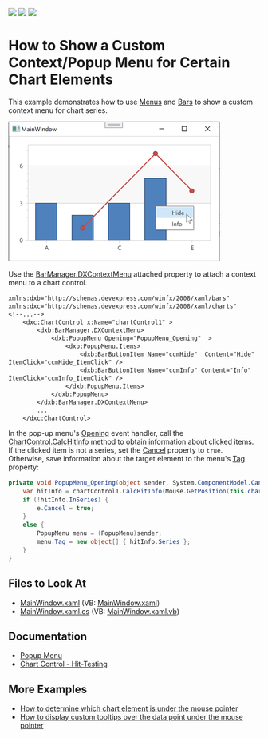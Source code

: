 <!-- default badges list -->
![](https://img.shields.io/endpoint?url=https://codecentral.devexpress.com/api/v1/VersionRange/128570167/22.2.2%2B)
[![](https://img.shields.io/badge/Open_in_DevExpress_Support_Center-FF7200?style=flat-square&logo=DevExpress&logoColor=white)](https://supportcenter.devexpress.com/ticket/details/T381476)
[![](https://img.shields.io/badge/📖_How_to_use_DevExpress_Examples-e9f6fc?style=flat-square)](https://docs.devexpress.com/GeneralInformation/403183)
<!-- default badges end -->

# How to Show a Custom Context/Popup Menu for Certain Chart Elements

This example demonstrates how to use [Menus](https://docs.devexpress.com/WPF/115388/controls-and-libraries/ribbon-bars-and-menu/menus) and [Bars](https://docs.devexpress.com/WPF/6194/controls-and-libraries/ribbon-bars-and-menu/bars) to show a custom context menu for chart series. 

![Resulting chart](images/resulting-chart.png)

Use the [BarManager.DXContextMenu](https://docs.devexpress.com/WPF/DevExpress.Xpf.Bars.BarManager.DXContextMenu) attached property to attach a context menu to a chart control. 

```xaml
xmlns:dxb="http://schemas.devexpress.com/winfx/2008/xaml/bars"
xmlns:dxc="http://schemas.devexpress.com/winfx/2008/xaml/charts"
<!--...-->
    <dxc:ChartControl x:Name="chartControl1" >  
        <dxb:BarManager.DXContextMenu>  
            <dxb:PopupMenu Opening="PopupMenu_Opening"  >  
                <dxb:PopupMenu.Items>  
                    <dxb:BarButtonItem Name="ccmHide"  Content="Hide" ItemClick="ccmHide_ItemClick" />  
                    <dxb:BarButtonItem Name="ccmInfo" Content="Info" ItemClick="ccmInfo_ItemClick" />  
                </dxb:PopupMenu.Items>  
            </dxb:PopupMenu>  
        </dxb:BarManager.DXContextMenu>  
        ...  
    </dxc:ChartControl>  
```

In the pop-up menu's [Opening](https://docs.devexpress.com/WPF/DevExpress.Xpf.Bars.BarPopupBase.Opening) event handler, call the [ChartControl.CalcHitInfo](https://docs.devexpress.com/WPF/DevExpress.Xpf.Charts.ChartControl.CalcHitInfo(System.Windows.Point)) method to obtain information about clicked items. If the clicked item is not a series, set the [Cancel](https://docs.microsoft.com/en-us/dotnet/api/system.componentmodel.canceleventargs.cancel?view=net-6.0#System_ComponentModel_CancelEventArgs_Cancel) property to `true`. Otherwise, save information about the target element to the menu's [Tag](https://docs.microsoft.com/en-us/dotnet/api/system.windows.frameworkelement.tag?view=windowsdesktop-6.0) property:

```cs
private void PopupMenu_Opening(object sender, System.ComponentModel.CancelEventArgs e) {
    var hitInfo = chartControl1.CalcHitInfo(Mouse.GetPosition(this.chartControl1));
    if (!hitInfo.InSeries) {
        e.Cancel = true;
    }
    else {
        PopupMenu menu = (PopupMenu)sender;
        menu.Tag = new object[] { hitInfo.Series };
    }  
}  
```

## Files to Look At

* [MainWindow.xaml](./CS/WpfApplication14/MainWindow.xaml) (VB: [MainWindow.xaml](./VB/WpfApplication14/MainWindow.xaml))
* [MainWindow.xaml.cs](./CS/WpfApplication14/MainWindow.xaml.cs) (VB: [MainWindow.xaml.vb](./VB/WpfApplication14/MainWindow.xaml.vb))

## Documentation 

* [Popup Menu](https://docs.devexpress.com/WPF/115388/controls-and-libraries/ribbon-bars-and-menu/menus?p=netframework#popup-menu)
* [Chart Control - Hit-Testing](https://docs.devexpress.com/WPF/4290/controls-and-libraries/charts-suite/chart-control/hit-testing?p=netframework)

## More Examples

* [How to determine which chart element is under the mouse pointer](https://github.com/DevExpress-Examples/how-to-determine-which-chart-element-is-hovered-by-the-mouse-pointer-e4511)
* [How to display custom tooltips over the data point under the mouse pointer](https://github.com/DevExpress-Examples/how-to-display-custom-tooltips-over-the-data-point-currently-hovered-by-the-mouse-pointer-e1376)
